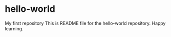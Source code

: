 # hello-world
My first repository
This is README file for the hello-world repository.
Happy learning.
